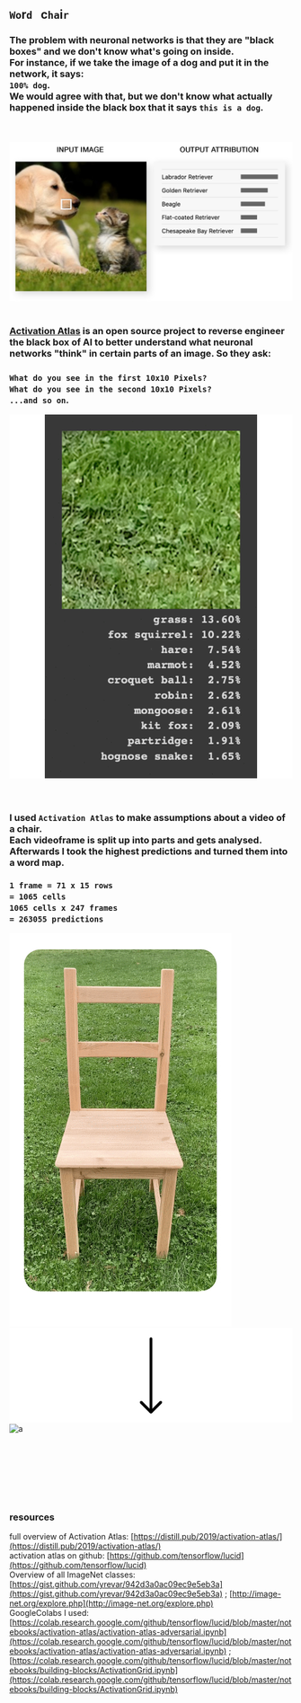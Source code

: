 ## `Wo`r`d` &nbsp; c`ha`i`r`

### The problem with neuronal networks is that they are "black boxes" and we don't know what's going on inside. <br> For instance, if we take the image of a dog and put it in the network, it says: <br>`100% dog`.<br>We would agree with that, but we don't know what actually happened inside the black box that it says `this is a dog`.   
<br><br>
![a](img/out-1-3.jpg)
<br><br> 

### [Activation Atlas](https://distill.pub/2019/activation-atlas/) is an open source project to reverse engineer the black box of AI to better understand what neuronal networks "think" in certain parts of an image. So they ask:   
### `What do you see in the first 10x10 Pixels?` <br>`What do you see in the second 10x10 Pixels?`<br>`...and so on`.       
![a](img/predictions-2.gif)    
<br><br> 

### I used `Activation Atlas` to make assumptions about a video of a chair.<br>Each videoframe is split up into parts and gets analysed. Afterwards I took the highest predictions and turned them into a word map. <br><br>`1 frame = 71 x 15 rows` <br>`= 1065 cells` <br> `1065 cells x 247 frames` <br>`= 263055 predictions`  
![a](img/gif-stuhl-2.gif)   
![a](img/arrow-down-1.jpg)   
![a](img/word-2.gif)   


<br>
<br>
<br>
<br>
<br>
<br>


### resources   
full overview of Activation Atlas: [https://distill.pub/2019/activation-atlas/](https://distill.pub/2019/activation-atlas/)     
activation atlas on github: [https://github.com/tensorflow/lucid](https://github.com/tensorflow/lucid)   
Overview of all ImageNet classes: [https://gist.github.com/yrevar/942d3a0ac09ec9e5eb3a](https://gist.github.com/yrevar/942d3a0ac09ec9e5eb3a) ; [http://image-net.org/explore.php](http://image-net.org/explore.php)   
GoogleColabs I used: [https://colab.research.google.com/github/tensorflow/lucid/blob/master/notebooks/activation-atlas/activation-atlas-adversarial.ipynb](https://colab.research.google.com/github/tensorflow/lucid/blob/master/notebooks/activation-atlas/activation-atlas-adversarial.ipynb) ; [https://colab.research.google.com/github/tensorflow/lucid/blob/master/notebooks/building-blocks/ActivationGrid.ipynb](https://colab.research.google.com/github/tensorflow/lucid/blob/master/notebooks/building-blocks/ActivationGrid.ipynb)




